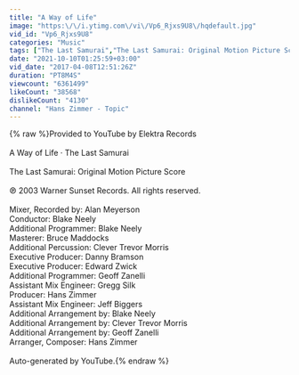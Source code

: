 ```yaml
---
title: "A Way of Life"
image: "https:\/\/i.ytimg.com\/vi\/Vp6_Rjxs9U8\/hqdefault.jpg"
vid_id: "Vp6_Rjxs9U8"
categories: "Music"
tags: ["The Last Samurai","The Last Samurai: Original Motion Picture Score","A Way of Life"]
date: "2021-10-10T01:25:59+03:00"
vid_date: "2017-04-08T12:51:26Z"
duration: "PT8M4S"
viewcount: "6361499"
likeCount: "38568"
dislikeCount: "4130"
channel: "Hans Zimmer - Topic"
---
```

{% raw %}Provided to YouTube by Elektra Records<br /><br />A Way of Life · The Last Samurai<br /><br />The Last Samurai: Original Motion Picture Score<br /><br />℗ 2003 Warner Sunset Records. All rights reserved.<br /><br />Mixer, Recorded by: Alan Meyerson<br />Conductor: Blake Neely<br />Additional  Programmer: Blake Neely<br />Masterer: Bruce Maddocks<br />Additional  Percussion: Clever Trevor Morris<br />Executive  Producer: Danny Bramson<br />Executive  Producer: Edward Zwick<br />Additional  Programmer: Geoff Zanelli<br />Assistant  Mix  Engineer: Gregg Silk<br />Producer: Hans Zimmer<br />Assistant  Mix  Engineer: Jeff Biggers<br />Additional  Arrangement by: Blake Neely<br />Additional  Arrangement by: Clever Trevor Morris<br />Additional  Arrangement by: Geoff Zanelli<br />Arranger, Composer: Hans Zimmer<br /><br />Auto-generated by YouTube.{% endraw %}
